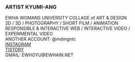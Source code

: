 <h3>ARTIST KYUMI-ANG</h3>
EWHA WOMANS UNIVERSITY COLLAGE of ART & DESIGN <br>
2D / 3D / PHOTOGRAPHY / SHORT FILM / ANIMATION <br>
RESPONSIBLE & INTERACTIVE WEB / INTERACTIVE VIDEO / EXPERIMENTAL VIDEO  <br>
ANOTHER ACCOUNT: @mdmgntc<br>
<a href = "https://www.instagram.com/mgntc_hue/">INSTAGRAM</a><br>
<a href = "https://3darvr.tistory.com/">TISTORY</a><br>
GMAIL: EWHGYU@EWHAIN.NET<br>
<br>
